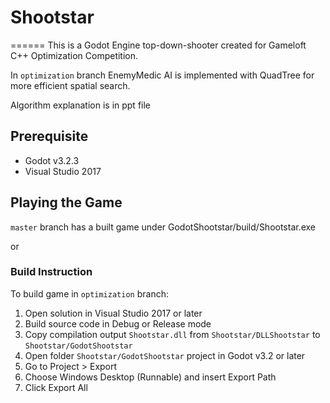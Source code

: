 # Shootstar
======
This is a Godot Engine top-down-shooter created for Gameloft C++ Optimization Competition.

In `optimization` branch EnemyMedic AI is implemented with QuadTree for more efficient spatial search.

Algorithm explanation is in ppt file

## Prerequisite
- Godot v3.2.3
- Visual Studio 2017

## Playing the Game
`master` branch has a built game under GodotShootstar/build/Shootstar.exe

or

### Build Instruction
To build game in `optimization` branch:

1. Open solution in Visual Studio 2017 or later
2. Build source code in Debug or Release mode
3. Copy compilation output `Shootstar.dll` from `Shootstar/DLLShootstar` to `Shootstar/GodotShootstar`
4. Open folder `Shootstar/GodotShootstar` project in Godot v3.2 or later
5. Go to Project > Export
6. Choose Windows Desktop (Runnable) and insert Export Path
7. Click Export All



